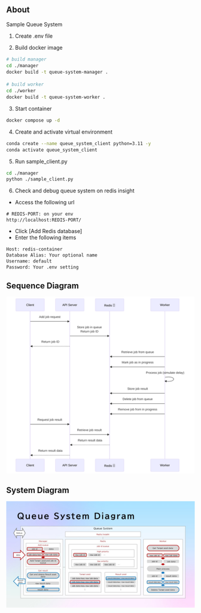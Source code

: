 ## About

Sample Queue System

1. Create .env file

2. Build docker image

```bash
# build manager
cd ./manager
docker build -t queue-system-manager .

# build worker
cd ./worker
docker build -t queue-system-worker .
```

3. Start container

```bash
docker compose up -d
```

4. Create and activate virtual environment

```bash
conda create --name queue_system_client python=3.11 -y
conda activate queue_system_client
```

5. Run sample_client.py

```bash
cd ./manager
python ./sample_client.py
```

6. Check and debug queue system on redis insight

- Access the following url

```url
# REDIS-PORT: on your env
http://localhost:REDIS-PORT/
```

- Click [Add Redis database]
- Enter the following items

```
Host: redis-container
Database Alias: Your optional name
Username: default
Password: Your .env setting
```

## Sequence Diagram

![sequence_diagram](./sequence_diagram.svg)

## System Diagram

![system_diagram](./system_diagram.jpg)
